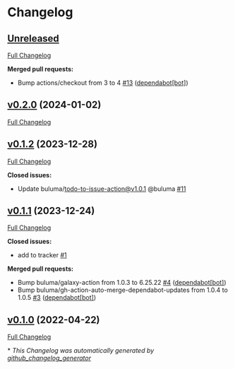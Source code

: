 # Changelog

## [Unreleased](https://github.com/buluma/ansible-role-f5ansible/tree/HEAD)

[Full Changelog](https://github.com/buluma/ansible-role-f5ansible/compare/v0.2.0...HEAD)

**Merged pull requests:**

- Bump actions/checkout from 3 to 4 [\#13](https://github.com/buluma/ansible-role-f5ansible/pull/13) ([dependabot[bot]](https://github.com/apps/dependabot))

## [v0.2.0](https://github.com/buluma/ansible-role-f5ansible/tree/v0.2.0) (2024-01-02)

[Full Changelog](https://github.com/buluma/ansible-role-f5ansible/compare/v0.1.2...v0.2.0)

## [v0.1.2](https://github.com/buluma/ansible-role-f5ansible/tree/v0.1.2) (2023-12-28)

[Full Changelog](https://github.com/buluma/ansible-role-f5ansible/compare/v0.1.1...v0.1.2)

**Closed issues:**

- Update buluma/todo-to-issue-action@v1.0.1 @buluma [\#11](https://github.com/buluma/ansible-role-f5ansible/issues/11)

## [v0.1.1](https://github.com/buluma/ansible-role-f5ansible/tree/v0.1.1) (2023-12-24)

[Full Changelog](https://github.com/buluma/ansible-role-f5ansible/compare/v0.1.0...v0.1.1)

**Closed issues:**

- add to tracker [\#1](https://github.com/buluma/ansible-role-f5ansible/issues/1)

**Merged pull requests:**

- Bump buluma/galaxy-action from 1.0.3 to 6.25.22 [\#4](https://github.com/buluma/ansible-role-f5ansible/pull/4) ([dependabot[bot]](https://github.com/apps/dependabot))
- Bump buluma/gh-action-auto-merge-dependabot-updates from 1.0.4 to 1.0.5 [\#3](https://github.com/buluma/ansible-role-f5ansible/pull/3) ([dependabot[bot]](https://github.com/apps/dependabot))

## [v0.1.0](https://github.com/buluma/ansible-role-f5ansible/tree/v0.1.0) (2022-04-22)

[Full Changelog](https://github.com/buluma/ansible-role-f5ansible/compare/0a40360b34dfa6561495902c9d880ec9e2c31b36...v0.1.0)



\* *This Changelog was automatically generated by [github_changelog_generator](https://github.com/github-changelog-generator/github-changelog-generator)*
